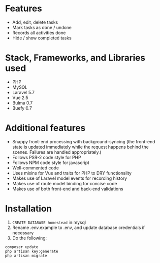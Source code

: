 # Features

 - Add, edit, delete tasks
 - Mark tasks as done / undone
 - Records all activities done
 - Hide / show completed tasks

# Stack, Frameworks, and Libraries used

 - PHP
 - MySQL
 - Laravel 5.7
 - Vue 2.5
 - Bulma 0.7
 - Buefy 0.7

# Additional features

 - Snappy front-end processing with background-syncing (the front-end state is updated immediately while the request happens behind the scenes. Failures are handled appropriately.)
 - Follows PSR-2 code style for PHP
 - Follows NPM code style for javascript
 - Well-commented code
 - Uses mixins for Vue and traits for PHP to DRY functionality
 - Makes use of Laravel model events for recording history
 - Makes use of route model binding for concise code
 - Makes use of both front-end and back-end validations

# Installation

1. `CREATE DATABASE homestead` in mysql
1. Rename .env.example to .env, and update database credentials if necessary
2. Do the following:

```
composer update
php artisan key:generate
php artisan migrate
```